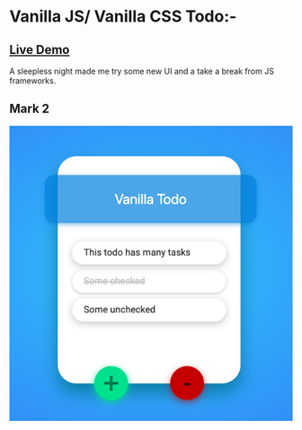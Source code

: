 # Vanilla JS/ Vanilla CSS Todo:-

## [Live Demo](https://silent-lad.github.io/vanillaTodo)

A sleepless night made me try some new UI and a take a break from JS frameworks.

## Mark 2

![UI brush-up](./snap2.png)
